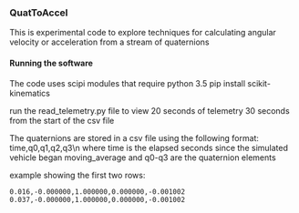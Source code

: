 ### QuatToAccel
This is experimental code to explore techniques for calculating angular velocity or acceleration from a stream of quaternions


#### Running the software
The code uses scipi modules that require python 3.5
   pip install scikit-kinematics
   
run the read_telemetry.py file to view 20 seconds of telemetry 30 seconds from the start of the csv file

The quaternions are stored in a csv file using the following format:
   time,q0,q1,q2,q3\n
where time is the elapsed seconds since the simulated vehicle began moving_average
and q0-q3 are the quaternion elements

example showing the first two rows:
```
0.016,-0.000000,1.000000,0.000000,-0.001002
0.037,-0.000000,1.000000,0.000000,-0.001002
```

